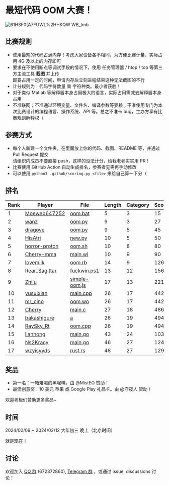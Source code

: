 # 最短代码 OOM 大赛！

![61HSF0(A7FUWL%2HHKQW WB_tmb](https://github.com/InvoluteHell/OutOfMemory/assets/18511905/23ea5fb8-291a-4496-be78-c6f52508bc97)


## 比赛规则

- 使用最短的代码占满内存！考虑大家设备各不相同，为方便比赛计量，实际占用 4G 及以上的内存即可
- 要求在不使用断点等调试手段的情况下，使用 任务管理器 / htop / top 等第三方主流工具 **截图** 并上传  
  即要占用一定的时间，申请内存后立刻进程结束这种无法截图的不行
- 计分规则为：代码字符数量 乘 字符种类。最小者获胜！
- 对于类似 Matlab 等解释器本身占用极大的语言，实际占用需减去解释器本身占用
- 不准联网；不准通过环境变量、文件名、编译参数等耍赖；不准使用专门为本次比赛设计的编程语言、操作系统、API 等。总之不准卡 bug，主办方享有比赛规则解释权（
 
## 参赛方式

- 每个人新建一个文件夹，在里面放上你的代码、截图、README 等，并通过 Pull Request 提交  
  请组织内成员不要直接 push，这样的没法计分，给我老老实实用 PR！
- 比赛使用 GitHub Action 自动生成排名，参赛者无需再手动修改
- 可以使用 `python3 .github/scoring.py <file>` 来给自己算一下分（

## 排名

<!-- begin of RANKING -->
| Rank | Player | File | Length | Category | Score |
| ---- | ------ | ---- | ------ | -------- | ----- |
| 1 | [Moeweb647252](Moeweb647252) | [oom.bat](Moeweb647252/oom.bat) | 5 | 3 | 15 |
| 2 | [wanz](wanz) | [oom.py](wanz/oom.py) | 9 | 3 | 27 |
| 3 | [dragove](dragove) | [oom.py](dragove/oom.py) | 9 | 5 | 45 |
| 4 | [HisAtri](HisAtri) | [new.py](HisAtri/new.py) | 10 | 5 | 50 |
| 5 | [horror-proton](horror-proton) | [oom.sh](horror-proton/oom.sh) | 10 | 8 | 80 |
| 6 | [Cherry-mma](Cherry-mma) | [main.wl](Cherry-mma/main.wl) | 10 | 9 | 90 |
| 7 | [lovemilk](lovemilk) | [oom.rb](lovemilk/oom.rb) | 14 | 9 | 126 |
| 8 | [Rear_Sagittar](Rear_Sagittar) | [fuckwin.ps1](Rear_Sagittar/fuckwin.ps1) | 13 | 12 | 156 |
| 9 | [Zhilu](Zhilu) | [simple-oom.js](Zhilu/simple-oom.js) | 17 | 13 | 221 |
| 10 | [yusuixian](yusuixian) | [main.cpp](yusuixian/main.cpp) | 26 | 17 | 442 |
| 11 | [mr_cino](mr_cino) | [oom.wo](mr_cino/oom.wo) | 26 | 17 | 442 |
| 12 | [Cherry](Cherry) | [main.c](Cherry/main.c) | 27 | 18 | 486 |
| 13 | [bakashigure](bakashigure) | [a](bakashigure/a) | 26 | 19 | 494 |
| 14 | [RaySky_Rt](RaySky_Rt) | [oom.cpp](RaySky_Rt/oom.cpp) | 26 | 19 | 494 |
| 15 | [lianhong](lianhong) | [main.go](lianhong/main.go) | 43 | 24 | 1032 |
| 16 | [Ns2Kracy](Ns2Kracy) | [main.go](Ns2Kracy/main.go) | 46 | 27 | 1242 |
| 17 | [wzyisyyds](wzyisyyds) | [rust.rs](wzyisyyds/rust.rs) | 48 | 27 | 1296 |
<!-- end of RANKING -->

## 奖品

- 第一名：一箱难喝的黑咖啡。由 @MistEO 赞助！
- 最佳创意奖：10 美元 苹果 或 Google Play 礼品卡。由 @守夜人 赞助！

欢迎老板们赞助更多奖品~

## 时间

2024/02/09 ~ 2024/02/12 大年初三 晚上（北京时间）

就是现在！

## 讨论

欢迎加入 [QQ 群](https://jq.qq.com/?_wv=1027&k=8aBWumWU) (672372860), [Telegram 群](https://t.me/+NjDljiDRrpI4NTU1) ，或通过 issue, discussions 讨论！
